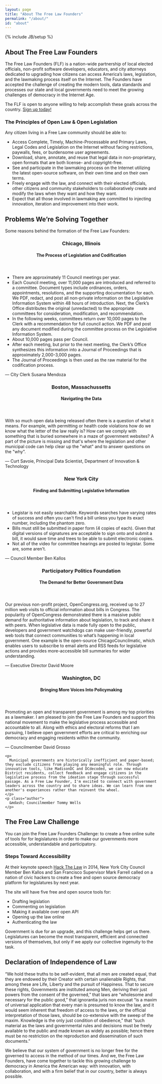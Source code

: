 ```yaml
---
layout: page
title: "About The Free Law Founders"
permalink: "/about/"
id: "about"
---
```

{% include JB/setup %}


<h2>About The Free Law Founders</h2>

<div class="intro">
  <p>
    The Free Law Founders (FLF) is a nation-wide partnership of local elected officials, non-profit software developers, educators, and city attorneys dedicated to upgrading how citizens can access America’s laws, legislation, and the lawmaking process itself on the Internet. The Founders have accepted the challenge of creating the modern tools, data standards and processes our state and local governments need to meet the growing challenges of democracy in the Internet Age.
  </p>
  <p>
    The FLF is open to anyone willing to help accomplish these goals across the country. <a href="http://bit.ly/1mM1ZVe">Sign up today!</a>
  </p>
</div>


<h3>The Principles of Open Law & Open Legislation</h3>

<p>
  Any citizen living in a Free Law community should be able to:
</p>

<ul>
  <li>
    Access Complete, Timely, Machine-Processable and Primary Laws, Legal Codes and Legislation on the Internet without facing restrictions, paywalls, fees, or burdensome user agreements.
  </li>
  <li>
    Download, share, annotate, and reuse that legal data in non-proprietary, open formats that are both license- and copyright-free.
  </li>
  <li>
    See and participate in the lawmaking process on the Internet utilizing the latest open-source software, on their own time and on their own terms.
  </li>
  <li>
    Freely engage with the law, and connect with their elected officials, other citizens and community stakeholders to collaboratively create and modify the laws when they want and how they want.
  </li>
  <li>
    Expect that all those involved in lawmaking are committed to injecting innovation, iteration and improvement into their work.
  </li>
</ul>


<div class="problem-solving">
  <h2>Problems We’re Solving Together</h2>
  <span>Some reasons behind the formation of the Free Law Founders:</span>
</div>

<div class="org-block chicago-block">
  <header>
    <h3>Chicago, Illinois</h3>
    <h4>The Process of Legislation and Codification</h4>
  </header>
  <section class="content">
    <ul>
      <li>
        There are approximately 11 Council meetings per year.
      </li>
      <li>
        Each Council meeting, over 11,000 pages are introduced and referred to a committee. Document types include ordinances, orders, appointments, resolutions, and the supporting documentation for each. We PDF, redact, and post all non-private information on the Legislative Information System within 48 hours of introduction. Next, the Clerk’s Office distributes the original (unredacted) to the appropriate committees for consideration, modification, and recommendation.
      </li>
      <li>
        In the following weeks, committees return over 10,000 pages to the Clerk with a recommendation for full council action. We PDF and post any document modified during the committee process on the Legislative Information System.
      </li>
      <li>
        About 10,000 pages pass per Council.
      </li>
      <li>
        After each meeting, but prior to the next meeting, the Clerk’s Office synthesizes this information into a Journal of Proceedings that is approximately 2,000-3,000 pages.
      </li>
      <li>
        The Journal of Proceedings is then used as the raw material for the codification process.
      </li>
    </ul>
    <p class="author">
      &mdash; City Clerk Susana Mendoza
    </p>
  </section>
</div>

<div class="org-block boston-block">
  <header>
    <h3>Boston, Massachussetts</h3>
    <h4>Navigating the Data</h4>
  </header>
  <section class="content">
    <p>
      With so much open data being released often there is a question of what it means. For example, with permitting or health code violations how do we know what the letter of the law really is? How can we comply with something that is buried somewhere in a maze of government websites? A part of the picture is missing and that's where the legislation and other municipal code can help clear up the "what" and to answer questions on the "why".
    </p>
    <p class="author">
      &mdash; Curt Savoie, Principal Data Scientist, Department of Innovation & Technology
    </p>
  </section>
</div>

<div class="org-block newyorkcity-block">
  <header>
    <h3>New York City</h3>
    <h4>Finding and Submitting Legislative Information</h4>
  </header>
  <section class="content">
    <ul>
      <li>Legistar is not easily searchable. Keywords searches have varying rates of success and often you can't find a bill unless you type its exact number, including the phantom zero.</li>
      <li>Bills must still be submitted in paper form (4 copies of each). Given that digital versions of signatures are acceptable to sign onto and submit a bill, it would save time and trees to be able to submit electronic copies.</li>
      <li>Not all of the video for committee hearings are posted to legistar. Some are, some aren't.</li>
    </ul>
    <p class="author">
      &mdash; Council Member Ben Kallos
    </p>
  </section>
</div>

<div class="org-block ppf-block">
  <header>
    <h3>Participatory Politics Foundation</h3>
    <h4>The Demand for Better Government Data</h4>
  </header>
  <section class="content">
    <p>
      Our previous non-profit project, OpenCongress.org, received up to 27 million web visits to official information about bills in Congress. The popularity of OpenCongress demonstrated there is a massive public demand for authoritative information about legislation, to track and share it with peers. When legislative data is made fully open to the public, developers and government watchdogs can make user-friendly, powerful web tools that connect communities to what’s happening in local government. One example is the open-source ChicagoCouncilmatic, which enables users to subscribe to email alerts and RSS feeds for legislative actions and provides more-accessible bill summaries for wider understanding.
    </p>
    <p class="author">
      &mdash; Executive Director David Moore
    </p>
  </section>
</div>

<div class="org-block washingtondc-block">
  <header>
    <h3>Washington, DC</h3>
    <h4>Bringing More Voices Into Policymaking</h4>
  </header>
  <section class="content">
    <p>
      Promoting an open and transparent government is among my top priorities as a lawmaker. I am pleased to join the Free Law Founders and support this national movement to make the legislative process accessible and accountable to all. Along with ethics and electoral reforms that I am pursuing, I believe open government efforts are critical to enriching our democracy and engaging residents within the community.
    </p>
    <p class="author">
      &mdash; Councilmember David Grosso
    </p>

    <p>
      Municipal governments are historically inefficient and paper-based; they exclude citizens from playing any meaningful role. Through innovative tools, like MadisonDC and DCdecoded, we can now educate District residents, collect feedback and engage citizens in the legislative process from the ideation stage through successful passage. As a Free Law Founder, I'm excited to connect with government leaders across the country and to share ideas. We can learn from one another's experiences rather than reinvent the wheel.
    </p>
    <p class="author">
      &mdash; Councilmember Tommy Wells
    </p>
  </section>
</div>


<h2>The Free Law Challenge</h2>

<div class="generic-block">
  <p>
    You can join the Free Law Founders Challenge: to create a free online suite of tools for for legislatures in order to make our governments more accessible, understandable and participatory.
  </p>
</div>

<div class="steps">
  <div class="content">
    <h3>Steps Toward Accessibility</h3>
    <p>
      At their keynote speech <a href="https://www.youtube.com/watch?v=KVAufdxHpaA#t=73">Hack The Law</a> in 2014, New York City Council Member Ben Kallos and San Francisco Supervisor Mark Farrell called on a nation of civic hackers to create a free and open source democracy platform for legislatures by next year.
    </p>
    <p>
      The site will have five free and open source tools for:
    </p>
    <ul>
      <li>Drafting legislation</li>
      <li>Commenting on legislation</li>
      <li>Making it available over open API</li>
      <li>Opening up the law online</li>
      <li>Authenticating the law</li>
    </ul>
  </div>
</div>

<div class="upgrade">
  <p>
    Government is due for an upgrade, and this challenge helps get us there. Legislatures can become the most transparent, efficient and connected versions of themselves, but only if we apply our collective ingenuity to the task.
  </p>
</div>

<h2>Declaration of Independence of Law</h2>
<div class="generic-block">
  <p>
    “We hold these truths to be self-evident, that all men are created equal, that they are endowed by their Creator with certain unalienable Rights, that among these are Life, Liberty and the pursuit of Happiness. That to secure these rights, Governments are instituted among Men, deriving their just powers from the consent of the governed,” that laws are “wholesome and necessary for the public good,” that ignorantia juris non excusat “is a maxim of universal application that every man is presumed to know the law, and it would seem inherent that freedom of access to the laws, or the official interpretation of those laws, should be co-extensive with the sweep of the maxim. Knowledge is the only just condition of obedience,” that “such material as the laws and governmental rules and decisions must be freely available to the public and made known as widely as possible; hence there must be no restriction on the reproduction and dissemination of such documents.”
  </p>
  </p>
    We believe that our system of government is no longer free for the governed to access in the method of our times. And we, the Free Law Founders, have come together to tackle this growing challenge to democracy in America the American way: with innovation, with collaboration, and with a firm belief that in our country, better is always possible.
  </p>
</div>


